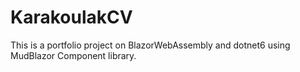 # KarakoulakCV
This is a portfolio project on BlazorWebAssembly and dotnet6 using MudBlazor Component library.
